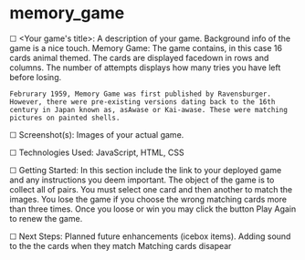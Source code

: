 # memory_game
☐ <Your game's title>: A description of your game. Background info of the game is a nice touch.
	Memory Game:
	The game contains, in this case 16 cards animal themed. The cards are displayed facedown in rows and columns. The number of attempts displays how many tries you have left before losing.

	Februrary 1959, Memory Game was first published by Ravensburger. However, there were pre-existing versions dating back to the 16th century in Japan known as, asAwase or Kai-awase. These were matching pictures on painted shells.  

☐ Screenshot(s): Images of your actual game.

☐ Technologies Used: 
	JavaScript, HTML, CSS

☐ Getting Started: In this section include the link to your deployed game and any instructions you deem important.
	The object of the game is to collect all of pairs. You must select one card and then another to match the images. You lose the game if you choose the wrong matching cards more than three times. Once you loose or win you may click the button Play Again to renew the game. 

☐ Next Steps: Planned future enhancements (icebox items).
	Adding sound to the the cards when they match 
	Matching cards disapear 

